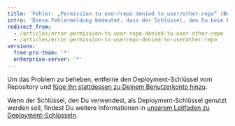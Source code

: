 ```yaml
---
title: 'Fehler: „Permission to user/repo denied to user/other-repo“ (Berechtigung für „user/repo" für „user/other-repo" verweigert)'
intro: 'Diese Fehlermeldung bedeutet, dass der Schlüssel, den Du beim Push verwendest, als Deployment-Schlüssel an ein anderes Repository angehängt ist und keinen Zugriff auf das Repository hat, zu dem Du pushen möchtest.'
redirect_from:
  - /articles/error-permission-to-user-repo-denied-to-user-other-repo
  - /articles/error-permission-to-userrepo-denied-to-userother-repo
versions:
  free-pro-team: '*'
  enterprise-server: '*'
---
```


Um das Problem zu beheben, entferne den Deployment-Schlüssel vom Repository und [füge ihn stattdessen zu Deinem Benutzerkonto hinzu](/articles/adding-a-new-ssh-key-to-your-github-account).

Wenn der Schlüssel, den Du verwendest, als Deployment-Schlüssel genutzt werden soll, findest Du weitere Informationen in [unserem Leitfaden zu Deployment-Schlüsseln](/guides/managing-deploy-keys).
